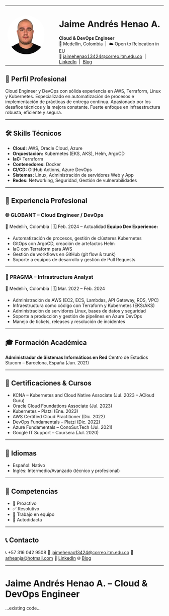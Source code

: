 <table>
  <tr>
    <td width="150">
      <img src="../images/photo-jaime.jpg" alt="Jaime Andrés Henao" width="120" style="border-radius: 50%;">
    </td>
    <td>
      <h1>Jaime Andrés Henao A.</h1>
      <b>Cloud & DevOps Engineer</b><br>
      📍 Medellín, Colombia &nbsp;|&nbsp; ☁️ Open to Relocation in EU<br>
      📧 <a href="mailto:jaimehenao13424@correo.itm.edu.co">jaimehenao13424@correo.itm.edu.co</a> &nbsp;|&nbsp;
      <a href="https://www.linkedin.com/in/jaimehenao8126">LinkedIn</a> &nbsp;|&nbsp;
      <a href="https://jaimehenao2681.wordpress.com">Blog</a>
    </td>
  </tr>
</table>

## 🚀 Perfil Profesional

Cloud Engineer y DevOps con sólida experiencia en AWS, Terraform, Linux y Kubernetes. Especializado en automatización de procesos e implementación de prácticas de entrega continua. Apasionado por los desafíos técnicos y la mejora constante. Fuerte enfoque en infraestructura robusta, eficiente y segura.

---

## 🛠️ Skills Técnicos

* **Cloud:** AWS, Oracle Cloud, Azure
* **Orquestación:** Kubernetes (EKS, AKS), Helm, ArgoCD
* **IaC:** Terraform
* **Contenedores:** Docker
* **CI/CD:** GitHub Actions, Azure DevOps
* **Sistemas:** Linux, Administración de servidores Web y App
* **Redes:** Networking, Seguridad, Gestión de vulnerabilidades

---

## 💼 Experiencia Profesional

### 🌐 **GLOBANT – Cloud Engineer / DevOps**

📍 Medellín, Colombia | 🗓️ Feb. 2024 – Actualidad
**Equipo Dev Experience:**

* Automatización de procesos, gestión de clústeres Kubernetes
* GitOps con ArgoCD, creación de artefactos Helm
* IaC con Terraform para AWS
* Gestión de workflows en GitHub (git flow & trunk)
* Soporte a equipos de desarrollo y gestión de Pull Requests

---

### 🔧 **PRAGMA – Infrastructure Analyst**

📍 Medellín, Colombia | 🗓️ Mar. 2022 – Feb. 2024

* Administración de AWS (EC2, ECS, Lambdas, API Gateway, RDS, VPC)
* Infraestructura como código con Terraform y Kubernetes (EKS/AKS)
* Administración de servidores Linux, bases de datos y seguridad
* Soporte a producción y gestión de pipelines en Azure DevOps
* Manejo de tickets, releases y resolución de incidentes

---

## 🎓 Formación Académica

**Administrador de Sistemas Informáticos en Red**
Centro de Estudios Stucom – Barcelona, España (Jun. 2021)

---

## 🧲 Certificaciones & Cursos

* KCNA – Kubernetes and Cloud Native Associate (Jul. 2023 – ACloud Guru)
* Oracle Cloud Foundations Associate (Jul. 2023)
* Kubernetes – Platzi (Ene. 2023)
* AWS Certified Cloud Practitioner (Dic. 2022)
* DevOps Fundamentals – Platzi (Dic. 2022)
* Azure Fundamentals – ConoSur.Tech (Jul. 2021)
* Google IT Support – Coursera (Jul. 2020)

---

## 👤 Idiomas

* Español: Nativo
* Inglés: Intermedio/Avanzado (técnico y profesional)

---

## 🧠 Competencias

* 🔧 Proactivo
* ✅ Resolutivo
* 👥 Trabajo en equipo
* 🚀 Autodidacta

---

## 📞 Contacto

📞 +57 316 042 9508
📧 [jaimehenao13424@correo.itm.edu.co](mailto:jaimehenao13424@correo.itm.edu.co)
📧 [arheanja@hotmail.com](mailto:arheanja@hotmail.com)
🔗 [LinkedIn](https://www.linkedin.com/in/jaimehenao8126)
🌐 [Blog](https://jaimehenao2681.wordpress.com)

---

# Jaime Andrés Henao A. – Cloud & DevOps Engineer
...existing code...

